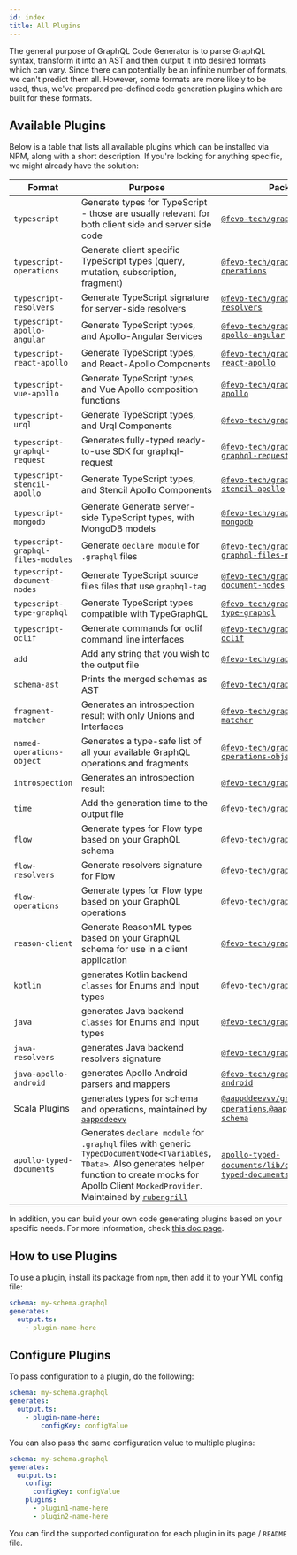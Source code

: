 ```yaml
---
id: index
title: All Plugins
---
```


The general purpose of GraphQL Code Generator is to parse GraphQL syntax, transform it into an AST and then output it into desired formats which can vary. Since there can potentially be an infinite number of formats, we can't predict them all. However, some formats are more likely to be used, thus, we've prepared pre-defined code generation plugins which are built for these formats.

## Available Plugins

Below is a table that lists all available plugins which can be installed via NPM, along with a short description. If you're looking for anything specific, we might already have the solution:

| Format                             | Purpose                                                                                                | Package Name & Docs                                                                                                                          |
| ---------------------------------- | ------------------------------------------------------------------------------------------------------ | -------------------------------------------------------------------------------------------------------------------------------------------- |
| `typescript`                       | Generate types for TypeScript - those are usually relevant for both client side and server side code   | [`@fevo-tech/graphql-codegen-typescript`](./typescript.md)                                                                                             |
| `typescript-operations`            | Generate client specific TypeScript types (query, mutation, subscription, fragment)                    | [`@fevo-tech/graphql-codegen-typescript-operations`](./typescript-operations.md)                                                                       |
| `typescript-resolvers`             | Generate TypeScript signature for server-side resolvers                                                | [`@fevo-tech/graphql-codegen-typescript-resolvers`](./typescript-resolvers.md)                                                                         |
| `typescript-apollo-angular`        | Generate TypeScript types, and Apollo-Angular Services                                                 | [`@fevo-tech/graphql-codegen-typescript-apollo-angular`](./typescript-apollo-angular.md)                                                               |
| `typescript-react-apollo`          | Generate TypeScript types, and React-Apollo Components                                                 | [`@fevo-tech/graphql-codegen-typescript-react-apollo`](./typescript-react-apollo.md)                                                                   |
| `typescript-vue-apollo`            | Generate TypeScript types, and Vue Apollo composition functions                                        | [`@fevo-tech/graphql-codegen-typescript-vue-apollo`](./typescript-vue-apollo.md)                                                                       |
| `typescript-urql`                  | Generate TypeScript types, and Urql Components                                                         | [`@fevo-tech/graphql-codegen-typescript-urql`](./typescript-urql.md)                                                                                   |
| `typescript-graphql-request`       | Generates fully-typed ready-to-use SDK for graphql-request                                             | [`@fevo-tech/graphql-codegen-typescript-graphql-request`](./typescript-graphql-request.md)                                                             |
| `typescript-stencil-apollo`        | Generate TypeScript types, and Stencil Apollo Components                                               | [`@fevo-tech/graphql-codegen-typescript-stencil-apollo`](./typescript-stencil-apollo.md)                                                               |
| `typescript-mongodb`               | Generate Generate server-side TypeScript types, with MongoDB models                                    | [`@fevo-tech/graphql-codegen-typescript-mongodb`](./typescript-mongodb.md)                                                                             |
| `typescript-graphql-files-modules` | Generate `declare module` for `.graphql` files                                                         | [`@fevo-tech/graphql-codegen-typescript-graphql-files-modules`](./typescript-graphql-files-modules.md)                                                 |
| `typescript-document-nodes`        | Generate TypeScript source files files that use `graphql-tag`                                          | [`@fevo-tech/graphql-codegen-typescript-document-nodes`](./typescript-document-nodes.md)                                                               |
| `typescript-type-graphql`          | Generate TypeScript types compatible with TypeGraphQL                                                  | [`@fevo-tech/graphql-codegen-typescript-type-graphql`](./typescript-type-graphql.md)                                                                   |
| `typescript-oclif`                 | Generate commands for oclif command line interfaces                                                    | [`@fevo-tech/graphql-codegen-typescript-oclif`](./typescript-oclif.md)                                                                                 |
| `add`                              | Add any string that you wish to the output file                                                        | [`@fevo-tech/graphql-codegen-add`](./add.md)                                                                                                           |
| `schema-ast`                       | Prints the merged schemas as AST                                                                       | [`@fevo-tech/graphql-codegen-schema-ast`](./schema-ast.md)                                                                                             |
| `fragment-matcher`                 | Generates an introspection result with only Unions and Interfaces                                      | [`@fevo-tech/graphql-codegen-fragment-matcher`](./fragment-matcher.md)                                                                                 |
| `named-operations-object`                 | Generates a type-safe list of all your available GraphQL operations and fragments                                      | [`@fevo-tech/graphql-codegen-named-operations-object`](./named-operations-object.md)                                                                                 |
| `introspection`                    | Generates an introspection result                                                                      | [`@fevo-tech/graphql-codegen-introspection`](./introspection.md)                                                                                       |
| `time`                             | Add the generation time to the output file                                                             | [`@fevo-tech/graphql-codegen-time`](./time.md)                                                                                                         |
| `flow`                             | Generate types for Flow type based on your GraphQL schema                                              | [`@fevo-tech/graphql-codegen-flow`](./flow.md)                                                                                                         |
| `flow-resolvers`                   | Generate resolvers signature for Flow                                                                  | [`@fevo-tech/graphql-codegen-flow-resolvers`](./flow-resolvers.md)                                                                                     |
| `flow-operations`                  | Generate types for Flow type based on your GraphQL operations                                          | [`@fevo-tech/graphql-codegen-flow-operations`](./flow-operations.md)                                                                                   |
| `reason-client`                    | Generate ReasonML types based on your GraphQL schema for use in a client application                   | [`@fevo-tech/graphql-codegen-reason-client`](./reason-client.md)                                                                                       |
| `kotlin`                           | generates Kotlin backend `classes` for Enums and Input types                                           | [`@fevo-tech/graphql-codegen-kotlin`](./kotlin.md)                                                                                                     |
| `java`                             | generates Java backend `classes` for Enums and Input types                                             | [`@fevo-tech/graphql-codegen-java`](./java.md)                                                                                                         |
| `java-resolvers`                   | generates Java backend resolvers signature                                                             | [`@fevo-tech/graphql-codegen-java-resolvers`](./java-resolvers.md)                                                                                     |
| `java-apollo-android`              | generates Apollo Android parsers and mappers                                                           | [`@fevo-tech/graphql-codegen-java-apollo-android`](./java-apollo-android.md)                                                                           |
| Scala Plugins                      | generates types for schema and operations, maintained by [`aappddeevv`](https://github.com/aappddeevv) | [`@aappddeevvv/graphql-code-scala-operations`,`@aappddeevvv/graphql-code-scala-schema`](https://github.com/aappddeevv/graphql-codegen-scala) |
| `apollo-typed-documents`           | Generates `declare module` for `.graphql` files with generic `TypedDocumentNode<TVariables, TData>`. Also generates helper function to create mocks for Apollo Client `MockedProvider`. Maintained by [`rubengrill`](https://github.com/rubengrill/apollo-typed-documents) | [`apollo-typed-documents/lib/codegenTypedDocuments`,`apollo-typed-documents/lib/codegenApolloMock`](https://github.com/rubengrill/apollo-typed-documents) |

In addition, you can build your own code generating plugins based on your specific needs. For more information, check [this doc page](../custom-codegen/index).

## How to use Plugins

To use a plugin, install its package from `npm`, then add it to your YML config file:

```yml
schema: my-schema.graphql
generates:
  output.ts:
    - plugin-name-here
```

## Configure Plugins

To pass configuration to a plugin, do the following:

```yml
schema: my-schema.graphql
generates:
  output.ts:
    - plugin-name-here:
        configKey: configValue
```

You can also pass the same configuration value to multiple plugins:

```yml
schema: my-schema.graphql
generates:
  output.ts:
    config:
      configKey: configValue
    plugins:
      - plugin1-name-here
      - plugin2-name-here
```

You can find the supported configuration for each plugin in its page / `README` file.
